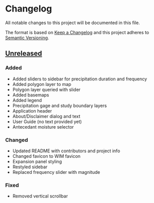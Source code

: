 # Changelog

All notable changes to this project will be documented in this file.

The format is based on [Keep a Changelog](http://keepachangelog.com/en/1.0.0/)
and this project adheres to [Semantic Versioning](http://semver.org/spec/v2.0.0.html).

## [Unreleased](https://github.com/USGS-WiM/fim-harrisonville-mo/tree/dev)

### Added

- Added sliders to sidebar for precipitation duration and frequency
- Added polygon layer to map
- Polygon layer queried with slider
- Added basemaps
- Added legend
- Precipitation gage and study boundary layers
- Application header
- About/Disclaimer dialog and text
- User Guide (no text provided yet)
- Antecedant moisture selector

### Changed

- Updated README with contributors and project info
- Changed favicon to WIM favicon
- Expansion panel styling
- Restyled sidebar
- Replaced frequency slider with magnitude


### Fixed

- Removed vertical scrollbar

